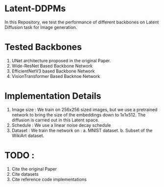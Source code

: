 # Latent-DDPMs
In this Repository, we test the performance of different backbones on Latent Diffusion task for Image generation.

# Tested Backbones

1. UNet architecture proposed in the original Paper.
2. Wide-ResNet Based Backbone Network
3. EfficientNetV3 based Backbone Network
4. VisionTransformer Based Backnoe Network

# Implementation Details
 1. Image size : We train on 256x256 sized images, but we use a pretrained network to bring the size of the embeddings down to 1x1x512. The diffusion is carried out in this Latent space.
 2. Schedule : We use a linear noise decay schedule
 3. Dataset : We train the network on :
    a. MNIST dataset.
    b. Subset of the WikiArt dataset.

# TODO :
1. Cite the original Paper
2. Cite datasets
3. Cite reference code implementations
